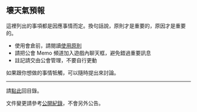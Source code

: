 ## 壞天氣預報

這裡列出的事項都是因應事情而定。換句話說，原則才是重要的，原因才是重要的。

- 使用會倉前，請閱讀[使用原則](https://badbadweather.github.io/bank.html)
- 請把公會 Memo 頻道加入遊戲內聊天框，避免錯過重要訊息
- 註記請交由公會管理，不要自行更動

如果跟你想做的事情牴觸，可以隨時提出來討論。

--- 

請[點此](https://badbadweather.github.io/)回目錄。

文件變更請參考[公開紀錄](https://github.com/badbadweather/badbadweather.github.io/commits/master/guidelines.md)，不會另外公告。
